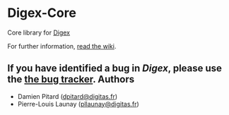 Digex-Core
==========

Core library for [Digex](https://github.com/digitas/digex)

For further information, [read the wiki](https://github.com/digitas/digex/wiki).

If you have identified a bug in *Digex*, please use the [the bug tracker](https://github.com/digitas/digex/issues).
Authors
-------

* Damien Pitard (dpitard@digitas.fr)
* Pierre-Louis Launay (pllaunay@digitas.fr)
